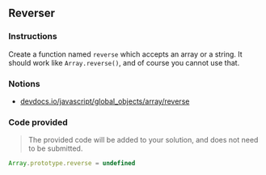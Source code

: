 ## Reverser

### Instructions

Create a function named `reverse` which accepts an array or a string. It should work like `Array.reverse()`, and of course you cannot use that.

### Notions

- [devdocs.io/javascript/global_objects/array/reverse](https://devdocs.io/javascript/global_objects/array/reverse)

### Code provided

> The provided code will be added to your solution, and does not need to be submitted.

```js
Array.prototype.reverse = undefined
```
